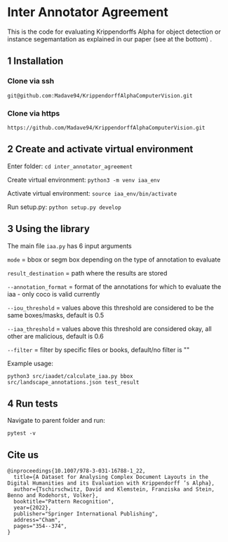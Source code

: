 # Inter Annotator Agreement

This is the code for evaluating Krippendorffs Alpha for object detection or instance segemantation as explained in our paper (see at the bottom)
.
## 1 Installation

### Clone via ssh
 `git@github.com:Madave94/KrippendorffAlphaComputerVision.git`
### Clone via https
`https://github.com/Madave94/KrippendorffAlphaComputerVision.git`
## 2 Create and activate virtual environment

Enter folder: `cd inter_annotator_agreement`

Create virtual environment: `python3 -m venv iaa_env`

Activate virtual environment: `source iaa_env/bin/activate`

Run setup.py: `python setup.py develop`

## 3 Using the library

The main file `iaa.py` has 6 input arguments

`mode` = bbox or segm box depending on the type of annotation to evaluate

`result_destination` = path where the results are stored

`--annotation_format` = format of the annotations for which to evaluate the iaa - only coco is valid currently

`--iou_threshold` = values above this threshold are considered to be the same boxes/masks, default is 0.5

`--iaa_threshold` = values above this threshold are considered okay, all other are malicious, default is 0.6

`--filter` = filter by specific files or books, default/no filter is "" 

Example usage:

`python3 src/iaadet/calculate_iaa.py bbox src/landscape_annotations.json test_result`

## 4 Run tests

Navigate to parent folder and run:

`pytest -v`

## Cite us

```
@inproceedings{10.1007/978-3-031-16788-1_22,
  title={A Dataset for Analysing Complex Document Layouts in the Digital Humanities and its Evaluation with Krippendorff ’s Alpha},
  author={Tschirschwitz, David and Klemstein, Franziska and Stein, Benno and Rodehorst, Volker},
  booktitle="Pattern Recognition",
  year={2022},
  publisher="Springer International Publishing",
  address="Cham",
  pages="354--374",
}
```
